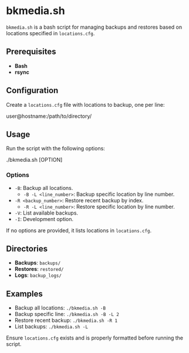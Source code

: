 # bkmedia.sh

`bkmedia.sh` is a bash script for managing backups and restores based on locations specified in `locations.cfg`.

## Prerequisites

- **Bash**
- **rsync**

## Configuration

Create a `locations.cfg` file with locations to backup, one per line:

user@hostname:/path/to/directory/

## Usage

Run the script with the following options:

./bkmedia.sh [OPTION]

### Options

- `-B`: Backup all locations.
  - `-B -L <line_number>`: Backup specific location by line number.
- `-R <backup_number>`: Restore recent backup by index.
  - `-R -L <line_number>`: Restore specific location by line number.
- `-V`: List available backups.
- `-I`: Development option.

If no options are provided, it lists locations in `locations.cfg`.

## Directories

- **Backups**: `backups/`
- **Restores**: `restored/`
- **Logs**: `backup_logs/`

## Examples

- Backup all locations: `./bkmedia.sh -B`
- Backup specific line: `./bkmedia.sh -B -L 2`
- Restore recent backup: `./bkmedia.sh -R 1`
- List backups: `./bkmedia.sh -L`

Ensure `locations.cfg` exists and is properly formatted before running the script.
